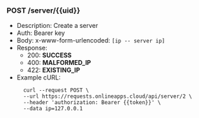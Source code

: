 ### POST /server/{{uid}}
- Description: Create a server
- Auth: Bearer key
- Body: x-www-form-urlencoded: `[ip -- server ip]`
- Response:
    - 200: **SUCCESS**
    - 400: **MALFORMED_IP**
    - 422: **EXISTING_IP**
- Example cURL:
  ```
    curl --request POST \
    --url https://requests.onlineapps.cloud/api/server/2 \
    --header 'authorization: Bearer {{token}}' \
    --data ip=127.0.0.1
